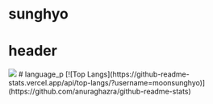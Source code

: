 # sunghyo
# header
<img src="https://capsule-render.vercel.app/api?type=circle&color=darkgreen&height=10&section=header&text=Hello&fontSize=7" />
# language_p
[![Top Langs](https://github-readme-stats.vercel.app/api/top-langs/?username=moonsunghyo)](https://github.com/anuraghazra/github-readme-stats)
